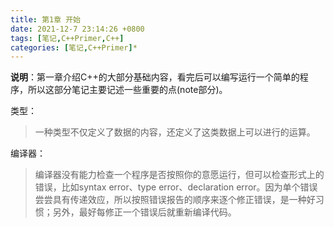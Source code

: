 ```yaml
---
title: 第1章 开始
date: 2021-12-7 23:14:26 +0800
tags: [笔记,C++Primer,C++]
categories: [笔记,C++Primer]*
---
```


**说明**：第一章介绍C++的大部分基础内容，看完后可以编写运行一个简单的程序，所以这部分笔记主要记述一些重要的点(note部分)。

类型：

> 一种类型不仅定义了数据的内容，还定义了这类数据上可以进行的运算。

编译器：

> 编译器没有能力检查一个程序是否按照你的意愿运行，但可以检查形式上的错误，比如syntax error、type error、declaration error。因为单个错误尝尝具有传递效应，所以按照错误报告的顺序来逐个修正错误，是一种好习惯；另外，最好每修正一个错误后就重新编译代码。

